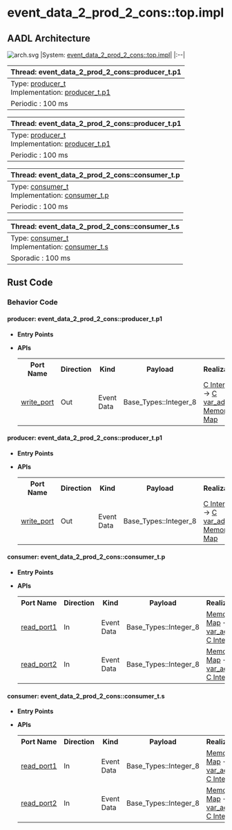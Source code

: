# event_data_2_prod_2_cons::top.impl

## AADL Architecture
![arch.svg](../../aadl/diagrams/arch.svg)
|System: [event_data_2_prod_2_cons::top.impl]()|
|:--|

|Thread: event_data_2_prod_2_cons::producer_t.p1 |
|:--|
|Type: [producer_t](../../aadl/event_data_2_prod_2_cons.aadl#L17)<br>Implementation: [producer_t.p1](../../aadl/event_data_2_prod_2_cons.aadl#L24)|
|Periodic : 100 ms|

|Thread: event_data_2_prod_2_cons::producer_t.p1 |
|:--|
|Type: [producer_t](../../aadl/event_data_2_prod_2_cons.aadl#L17)<br>Implementation: [producer_t.p1](../../aadl/event_data_2_prod_2_cons.aadl#L24)|
|Periodic : 100 ms|

|Thread: event_data_2_prod_2_cons::consumer_t.p |
|:--|
|Type: [consumer_t](../../aadl/event_data_2_prod_2_cons.aadl#L62)<br>Implementation: [consumer_t.p](../../aadl/event_data_2_prod_2_cons.aadl#L78)|
|Periodic : 100 ms|

|Thread: event_data_2_prod_2_cons::consumer_t.s |
|:--|
|Type: [consumer_t](../../aadl/event_data_2_prod_2_cons.aadl#L62)<br>Implementation: [consumer_t.s](../../aadl/event_data_2_prod_2_cons.aadl#L97)|
|Sporadic : 100 ms|


## Rust Code


### Behavior Code
#### producer: event_data_2_prod_2_cons::producer_t.p1

 - **Entry Points**



- **APIs**

    <table>
    <tr><th>Port Name</th><th>Direction</th><th>Kind</th><th>Payload</th><th>Realizations</th></tr>
    <tr><td><a title='Model' href='../../aadl/event_data_2_prod_2_cons.aadl#L20'>write_port</a></td>
        <td>Out</td><td>Event Data</td>
        <td>Base_Types::Integer_8</td><td><a title='C Interface: Lines 13-17' href='components/producer_p_p1_producer/src/producer_p_p1_producer.c#L13'>C Interface</a> → <a title='C Shared Memory Variable: Line 9' href='components/producer_p_p1_producer/src/producer_p_p1_producer.c#L9'>C var_addr</a> → <a title='Memory Map: Lines 21-25' href='microkit.system#L21'>Memory Map</a></td></tr>
    </table>


#### producer: event_data_2_prod_2_cons::producer_t.p1

 - **Entry Points**



- **APIs**

    <table>
    <tr><th>Port Name</th><th>Direction</th><th>Kind</th><th>Payload</th><th>Realizations</th></tr>
    <tr><td><a title='Model' href='../../aadl/event_data_2_prod_2_cons.aadl#L20'>write_port</a></td>
        <td>Out</td><td>Event Data</td>
        <td>Base_Types::Integer_8</td><td><a title='C Interface: Lines 13-17' href='components/producer_p_p2_producer/src/producer_p_p2_producer.c#L13'>C Interface</a> → <a title='C Shared Memory Variable: Line 9' href='components/producer_p_p2_producer/src/producer_p_p2_producer.c#L9'>C var_addr</a> → <a title='Memory Map: Lines 39-43' href='microkit.system#L39'>Memory Map</a></td></tr>
    </table>


#### consumer: event_data_2_prod_2_cons::consumer_t.p

 - **Entry Points**



- **APIs**

    <table>
    <tr><th>Port Name</th><th>Direction</th><th>Kind</th><th>Payload</th><th>Realizations</th></tr>
    <tr><td><a title='Model' href='../../aadl/event_data_2_prod_2_cons.aadl#L65'>read_port1</a></td>
        <td>In</td><td>Event Data</td>
        <td>Base_Types::Integer_8</td><td><a title='Memory Map: Lines 57-61' href='microkit.system#L57'>Memory Map</a> → <a title='C Shared Memory Variable: Line 9' href='components/consumer_p_p_consumer/src/consumer_p_p_consumer.c#L9'>C var_addr</a> → <a title='C Interface: Lines 24-27' href='components/consumer_p_p_consumer/src/consumer_p_p_consumer.c#L24'>C Interface</a></td></tr>
    <tr><td><a title='Model' href='../../aadl/event_data_2_prod_2_cons.aadl#L66'>read_port2</a></td>
        <td>In</td><td>Event Data</td>
        <td>Base_Types::Integer_8</td><td><a title='Memory Map: Lines 62-66' href='microkit.system#L62'>Memory Map</a> → <a title='C Shared Memory Variable: Line 11' href='components/consumer_p_p_consumer/src/consumer_p_p_consumer.c#L11'>C var_addr</a> → <a title='C Interface: Lines 37-40' href='components/consumer_p_p_consumer/src/consumer_p_p_consumer.c#L37'>C Interface</a></td></tr>
    </table>


#### consumer: event_data_2_prod_2_cons::consumer_t.s

 - **Entry Points**



- **APIs**

    <table>
    <tr><th>Port Name</th><th>Direction</th><th>Kind</th><th>Payload</th><th>Realizations</th></tr>
    <tr><td><a title='Model' href='../../aadl/event_data_2_prod_2_cons.aadl#L65'>read_port1</a></td>
        <td>In</td><td>Event Data</td>
        <td>Base_Types::Integer_8</td><td><a title='Memory Map: Lines 80-84' href='microkit.system#L80'>Memory Map</a> → <a title='C Shared Memory Variable: Line 10' href='components/consumer_p_s_consumer/src/consumer_p_s_consumer.c#L10'>C var_addr</a> → <a title='C Interface: Lines 25-28' href='components/consumer_p_s_consumer/src/consumer_p_s_consumer.c#L25'>C Interface</a></td></tr>
    <tr><td><a title='Model' href='../../aadl/event_data_2_prod_2_cons.aadl#L66'>read_port2</a></td>
        <td>In</td><td>Event Data</td>
        <td>Base_Types::Integer_8</td><td><a title='Memory Map: Lines 85-89' href='microkit.system#L85'>Memory Map</a> → <a title='C Shared Memory Variable: Line 12' href='components/consumer_p_s_consumer/src/consumer_p_s_consumer.c#L12'>C var_addr</a> → <a title='C Interface: Lines 38-41' href='components/consumer_p_s_consumer/src/consumer_p_s_consumer.c#L38'>C Interface</a></td></tr>
    </table>

